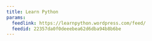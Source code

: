 ```yaml
---
title: Learn Python
params:
  feedlink: https://learnpython.wordpress.com/feed/
  feedid: 22357da0f0deeebea62d6dba94b8b6be
---
```

